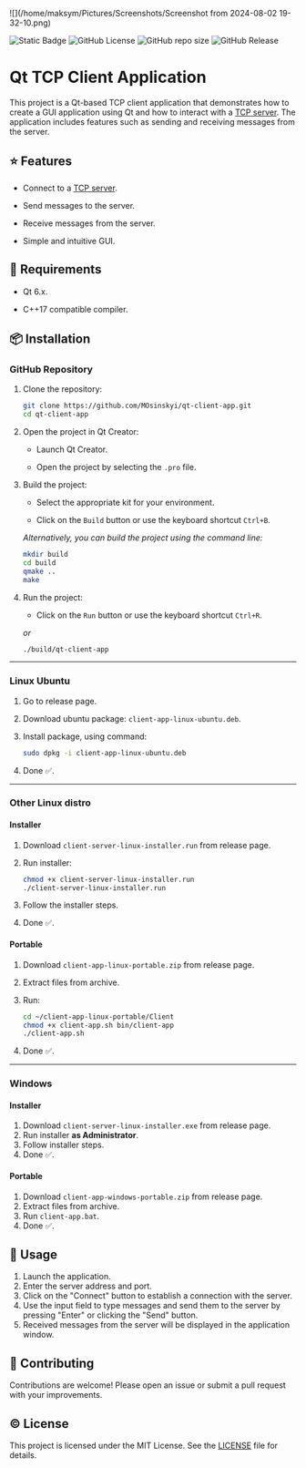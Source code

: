 ![](/home/maksym/Pictures/Screenshots/Screenshot from 2024-08-02 19-32-10.png)

![Static Badge](https://img.shields.io/badge/_-6.2-gray?logo=qt) ![GitHub License](https://img.shields.io/github/license/MOsinskyi/qt-client-app?color=blue) ![GitHub repo size](https://img.shields.io/github/repo-size/MOsinskyi/qt-client-app) ![GitHub Release](https://img.shields.io/github/v/release/MOsinskyi/qt-client-app?color=purple) 

# Qt TCP Client Application

This project is a Qt-based TCP client application that demonstrates how to create a GUI application using Qt and how to interact with a [TCP server](https://github.com/MOsinskyi/client-server-qt). The application includes features such as sending and receiving messages from the server.

## ⭐ Features

* Connect to a [TCP server](https://github.com/MOsinskyi/client-server-qt).

* Send messages to the server.

* Receive messages from the server.

* Simple and intuitive GUI.

## 🚧 Requirements

* Qt 6.x.

* C++17 compatible compiler.

## 📦 Installation

### GitHub Repository

1. Clone the repository:

   ```bash
   git clone https://github.com/MOsinskyi/qt-client-app.git
   cd qt-client-app
   ```

2. Open the project in Qt Creator:

   * Launch Qt Creator.

   * Open the project by selecting the `.pro` file.

3. Build the project:

   * Select the appropriate kit for your environment.

   * Click on the `Build` button or use the keyboard shortcut `Ctrl+B`.

   _Alternatively, you can build the project using the command line:_

   ```bash
   mkdir build
   cd build
   qmake ..
   make
   ```

4. Run the project:

   * Click on the `Run` button or use the keyboard shortcut `Ctrl+R`.

   *or*

   ```bash
   ./build/qt-client-app
   ```

---

### Linux Ubuntu

1. Go to release page.

2. Download ubuntu package: `client-app-linux-ubuntu.deb`.

3. Install package, using command:

   ```bash
   sudo dpkg -i client-app-linux-ubuntu.deb
   ```

4. Done ✅.

---

### Other Linux distro

#### Installer

1. Download `client-server-linux-installer.run` from release page.

2. Run installer:

   ```bash
   chmod +x client-server-linux-installer.run
   ./client-server-linux-installer.run
   ```

3. Follow the installer steps.

4. Done ✅.

#### Portable

1. Download `client-app-linux-portable.zip` from release page.

2. Extract files from archive.

3. Run:

   ```bash
   cd ~/client-app-linux-portable/Client
   chmod +x client-app.sh bin/client-app
   ./client-app.sh
   ```

4. Done ✅.

---

### Windows

#### Installer

1. Download `client-server-linux-installer.exe` from release page.
2. Run installer **as Administrator**.
3. Follow installer steps.
4. Done ✅.

#### Portable

1. Download `client-app-windows-portable.zip` from release page.
2. Extract files from archive.
3. Run `client-app.bat`.
4. Done ✅.

## 🤗 Usage

1. Launch the application.
2. Enter the server address and port.
3. Click on the "Connect" button to establish a connection with the server.
4. Use the input field to type messages and send them to the server by pressing "Enter" or clicking the "Send" button.
5. Received messages from the server will be displayed in the application window.

## 🤝 Contributing

Contributions are welcome! Please open an issue or submit a pull request with your improvements.

## ©️ License

This project is licensed under the MIT License. See the [LICENSE](LICENSE.txt) file for details.

